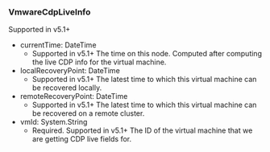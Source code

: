 ### VmwareCdpLiveInfo
Supported in v5.1+

- currentTime: DateTime
  - Supported in v5.1+
The time on this node. Computed after computing the live CDP info for the virtual machine.
- localRecoveryPoint: DateTime
  - Supported in v5.1+
The latest time to which this virtual machine can be recovered locally.
- remoteRecoveryPoint: DateTime
  - Supported in v5.1+
The latest time to which this virtual machine can be recovered on a remote cluster.
- vmId: System.String
  - Required. Supported in v5.1+
The ID of the virtual machine that we are getting CDP live fields for.
